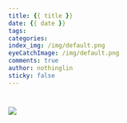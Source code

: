 ```yaml
---
title: {{ title }}
date: {{ date }}
tags:
categories:
index_img: /img/default.png
eyeCatchImage: /img/default.png
comments: true
author: nothinglin
sticky: false
---
```


# ![](https://NothingLin.coding.net/p/picture/d/picture/git/raw/master/2020/12/29/20201229203912.png)






















